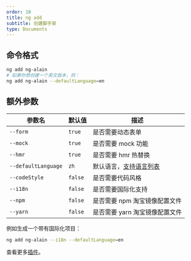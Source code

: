 ```yaml
---
order: 10
title: ng add
subtitle: 创建脚手架
type: Documents
---
```


## 命令格式

```bash
ng add ng-alain
# 如果你想创建一个英文版本，则：
ng add ng-alain --defaultLanguage=en
```

## 额外参数

| 参数名              | 默认值  | 描述                                                  |
| ------------------- | ------- | ----------------------------------------------------- |
| `--form`            | `true`  | 是否需要动态表单                                      |
| `--mock`            | `true`  | 是否需要 mock 功能                                    |
| `--hmr`             | `true`  | 是否需要 hmr 热替换                                   |
| `--defaultLanguage` | `zh`    | 默认语言，[支持语言列表](/cli/plugin/zh#支持语言列表) |
| `--codeStyle`       | `false` | 是否需要代码风格                                      |
| `--i18n`            | `false` | 是否需要国际化支持                                    |
| `--npm`             | `false` | 是否需要 npm 淘宝镜像配置文件                         |
| `--yarn`            | `false` | 是否需要 yarn 淘宝镜像配置文件                        |

例如生成一个带有国际化项目：

```bash
ng add ng-alain --i18n --defaultLanguage=en
```

查看更多[插件](/cli/plugin)。
